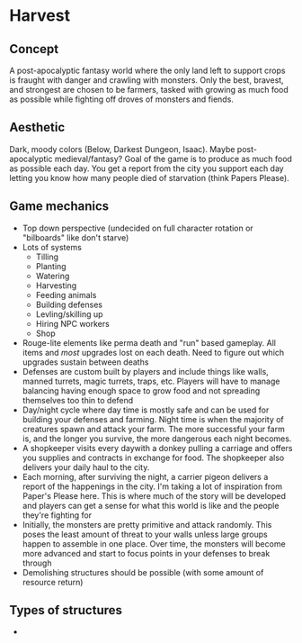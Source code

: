 # Harvest
## Concept
A post-apocalyptic fantasy world where the only land left to support crops is fraught with danger and crawling with monsters. Only the best, bravest, and strongest are chosen to be farmers, tasked with growing as much food as possible while fighting off droves of monsters and fiends.

## Aesthetic
Dark, moody colors (Below, Darkest Dungeon, Isaac). Maybe post-apocalyptic medieval/fantasy? Goal of the game is to produce as much food as possible each day. You get a report from the city you support each day letting you know how many people died of starvation (think Papers Please).

## Game mechanics
- Top down perspective (undecided on full character rotation or "bilboards" like don't starve)
- Lots of systems
	- Tilling
	- Planting
	- Watering
	- Harvesting
	- Feeding animals
	- Building defenses
	- Levling/skilling up
	- Hiring NPC workers
	- Shop
- Rouge-lite elements like perma death and "run" based gameplay. All items and _most_ upgrades lost on each death. Need to figure out which upgrades sustain between deaths
- Defenses are custom built by players and include things like walls, manned turrets, magic turrets, traps, etc. Players will have to manage balancing having enough space to grow food and not spreading themselves too thin to defend
- Day/night cycle where day time is mostly safe and can be used for building your defenses and farming. Night time is when the majority of creatures spawn and attack your farm. The more successful your farm is, and the longer you survive, the more dangerous each night becomes.
- A shopkeeper visits every daywith a donkey pulling a carriage and offers you supplies and contracts in exchange for food. The shopkeeper also delivers your daily haul to the city.
- Each morning, after surviving the night, a carrier pigeon delivers a report of the happenings in the city. I'm taking a lot of inspiration from Paper's Please here. This is where much of the story will be developed and players can get a sense for what this world is like and the people they're fighting for
- Initially, the monsters are pretty primitive and attack randomly. This poses the least amount of threat to your walls unless large groups happen to assemble in one place. Over time, the monsters will become more advanced and start to focus points in your defenses to break through
- Demolishing structures should be possible (with some amount of resource return)

## Types of structures
- 